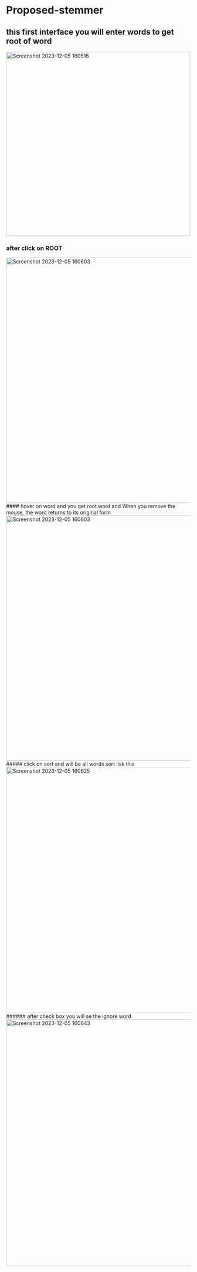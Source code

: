# Proposed-stemmer
## this first interface you will enter words to get root of word 
<img width="502" alt="Screenshot 2023-12-05 160516" src="https://github.com/mostafagommed20021212/Proposed-stemmer/assets/152631701/663030ab-fd2c-4ac5-91c0-c6f76552a1e6">

### after click on ROOT 
<img width="669" alt="Screenshot 2023-12-05 160603" src="https://github.com/mostafagommed20021212/Proposed-stemmer/assets/152631701/5b85b96b-f4c5-41a4-a879-6e4c424657dd">
#### hover on word and you get root word and When you remove the mouse, the word returns to its original form
<img width="669" alt="Screenshot 2023-12-05 160603" src="https://github.com/mostafagommed20021212/Proposed-stemmer/assets/152631701/786390e3-3f8b-46e0-b7e5-8b791edf3bf6">
##### click on sort and will be all words sort lisk this
<img width="671" alt="Screenshot 2023-12-05 160625" src="https://github.com/mostafagommed20021212/Proposed-stemmer/assets/152631701/2d8da858-5947-4dff-8378-f922f1edcef2">
###### after check box you will se the ignore word 
<img width="673" alt="Screenshot 2023-12-05 160643" src="https://github.com/mostafagommed20021212/Proposed-stemmer/assets/152631701/604f731d-e729-4076-9c92-04a672767ed7">





